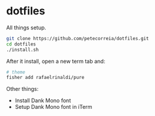 # dotfiles

All things setup.

```bash
git clone https://github.com/petecorreia/dotfiles.git
cd dotfiles
./install.sh
```

After it install, open a new term tab and:

```bash
# theme
fisher add rafaelrinaldi/pure
```

Other things:

-   Install Dank Mono font
-   Setup Dank Mono font in iTerm
